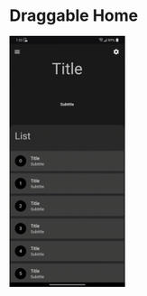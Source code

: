 # Draggable Home

<p>
<img width="205px" alt="Example" src="https://github.com/4-alok/draggable_home/raw/master/screenshots/example.gif"/>

</p>
